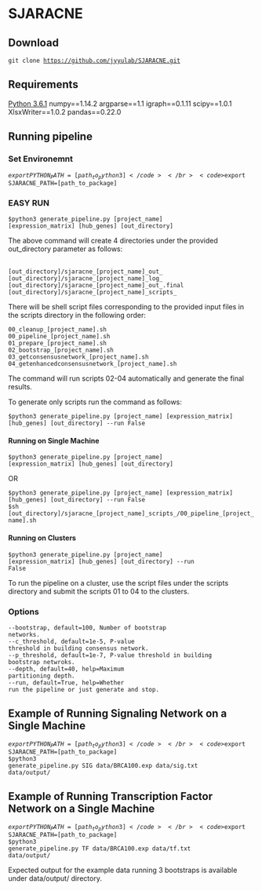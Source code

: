 # SJARACNE

## Download

<code>git clone https://github.com/jyyulab/SJARACNE.git</code>

## Requirements

[Python 3.6.1](https://www.python.org/downloads/)
<list>
	<l>numpy==1.14.2</l>
	<l>argparse==1.1</l>
	<l>igraph==0.1.11</l>
	<l>scipy==1.0.1</l>
	<l>XlsxWriter==1.0.2</l>
	<l>pandas==0.22.0</l>
</list>

## Running pipeline

### Set Environemnt

<code>$export PYTHON_PATH=[path_to_python3]</code></br>
<code>$export SJARACNE_PATH=[path_to_package]</code></br>

### EASY RUN

<code>$python3 generate_pipeline.py [project_name] [expression_matrix] [hub_genes] [out_directory]</code></br>

<p>The above command will create 4 directories under the provided out_directory parameter as follows:</p></br>
<code>[out_directory]/sjaracne_[project_name]_out_</code></br>
<code>[out_directory]/sjaracne_[project_name]_log_</code></br>
<code>[out_directory]/sjaracne_[project_name]_out_.final</code></br>
<code>[out_directory]/sjaracne_[project_name]_scripts_</code></br>
<p>There will be shell script files corresponding to the provided input files in the scripts directory in the following order:</p>
<code>00_cleanup_[project_name].sh</code></br>
<code>00_pipeline_[project_name].sh</code></br>
<code>01_prepare_[project_name].sh</code></br>
<code>02_bootstrap_[project_name].sh</code></br>
<code>03_getconsensusnetwork_[project_name].sh</code></br>
<code>04_getenhancedconsensusnetwork_[project_name].sh</code></br>
<p>The command will run scripts 02-04 automatically and generate the final results.</p>
<p>To generate only scripts run the command as follows:</p>
<code>$python3 generate_pipeline.py [project_name] [expression_matrix] [hub_genes] [out_directory] --run False</code></br>

#### Running on Single Machine
<code>$python3 generate_pipeline.py [project_name] [expression_matrix] [hub_genes] [out_directory]</code></br>

<p>OR</p>
<code>$python3 generate_pipeline.py [project_name] [expression_matrix] [hub_genes] [out_directory] --run False</code></br>
<code>$sh [out_directory]/sjaracne_[project_name]_scripts_/00_pipeline_[project_name].sh</code>


#### Running on Clusters

<code>$python3 generate_pipeline.py [project_name] [expression_matrix] [hub_genes] [out_directory] --run False</code></br>
<p>To run the pipeline on a cluster, use the script files under the scripts directory and submit the scripts 01 to 04 to the clusters.</p>


### Options

<code>--bootstrap, default=100, Number of bootstrap networks.</code></br>
<code>--c_threshold, default=1e-5, P-value threshold in building consensus network.</code></br>
<code>--p_threshold, default=1e-7, P-value threshold in building bootstrap netwroks.</code></br>
<code>--depth, default=40, help=Maximum partitioning depth.</code></br>
<code>--run, default=True, help=Whether run the pipeline or just generate and stop.</code></br>

## Example of Running Signaling Network on a Single Machine

<code>$export PYTHON_PATH=[path_to_python3]</code></br>
<code>$export SJARACNE_PATH=[path_to_package]</code></br>
<code>$python3 generate_pipeline.py SIG data/BRCA100.exp data/sig.txt data/output/</code></br>

## Example of Running Transcription Factor Network on a Single Machine

<code>$export PYTHON_PATH=[path_to_python3]</code></br>
<code>$export SJARACNE_PATH=[path_to_package]</code></br>
<code>$python3 generate_pipeline.py TF data/BRCA100.exp data/tf.txt data/output/</code></br>

<p>Expected output for the example data running 3 bootstraps is available under data/output/ directory.</p>

